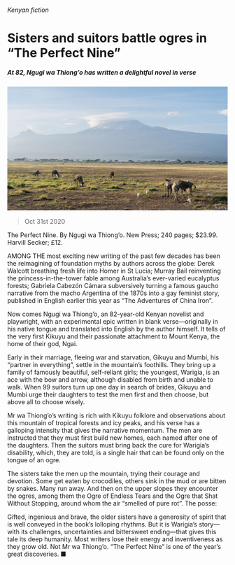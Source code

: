 ###### Kenyan fiction

# Sisters and suitors battle ogres in “The Perfect Nine” 

##### At 82, Ngugi wa Thiong’o has written a delightful novel in verse 

![image](images/20201031_BKP506.jpg) 

> Oct 31st 2020 

The Perfect Nine. By Ngugi wa Thiong’o. New Press; 240 pages; $23.99. Harvill Secker; £12.


AMONG THE most exciting new writing of the past few decades has been the reimagining of foundation myths by authors across the globe: Derek Walcott breathing fresh life into Homer in St Lucia; Murray Bail reinventing the princess-in-the-tower fable among Australia’s ever-varied eucalyptus forests; Gabriela Cabezón Cámara subversively turning a famous gaucho narrative from the macho Argentina of the 1870s into a gay feminist story, published in English earlier this year as “The Adventures of China Iron”.

Now comes Ngugi wa Thiong’o, an 82-year-old Kenyan novelist and playwright, with an experimental epic written in blank verse—originally in his native tongue and translated into English by the author himself. It tells of the very first Kikuyu and their passionate attachment to Mount Kenya, the home of their god, Ngai.

Early in their marriage, fleeing war and starvation, Gikuyu and Mumbi, his “partner in everything”, settle in the mountain’s foothills. They bring up a family of famously beautiful, self-reliant girls; the youngest, Warigia, is an ace with the bow and arrow, although disabled from birth and unable to walk. When 99 suitors turn up one day in search of brides, Gikuyu and Mumbi urge their daughters to test the men first and then choose, but above all to choose wisely.


Mr wa Thiong’o’s writing is rich with Kikuyu folklore and observations about this mountain of tropical forests and icy peaks, and his verse has a galloping intensity that gives the narrative momentum. The men are instructed that they must first build new homes, each named after one of the daughters. Then the suitors must bring back the cure for Warigia’s disability, which, they are told, is a single hair that can be found only on the tongue of an ogre.

The sisters take the men up the mountain, trying their courage and devotion. Some get eaten by crocodiles, others sink in the mud or are bitten by snakes. Many run away. And then on the upper slopes they encounter the ogres, among them the Ogre of Endless Tears and the Ogre that Shat Without Stopping, around whom the air “smelled of pure rot”. The posse:


Gifted, ingenious and brave, the older sisters have a generosity of spirit that is well conveyed in the book’s lolloping rhythms. But it is Warigia’s story—with its challenges, uncertainties and bittersweet ending—that gives this tale its deep humanity. Most writers lose their energy and inventiveness as they grow old. Not Mr wa Thiong’o. “The Perfect Nine” is one of the year’s great discoveries. ■

